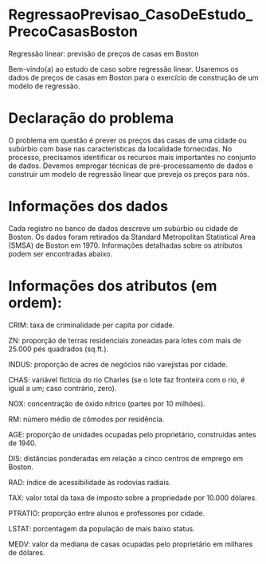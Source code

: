 # RegressaoPrevisao_CasoDeEstudo_PrecoCasasBoston
Regressão linear: previsão de preços de casas em Boston

Bem-vindo(a) ao estudo de caso sobre regressão linear. Usaremos os dados de preços de casas em Boston para o exercício de construção de um modelo de regressão.

# Declaração do problema
O problema em questão é prever os preços das casas de uma cidade ou subúrbio com base nas características da localidade fornecidas. No processo, precisamos identificar os recursos mais importantes no conjunto de dados. Devemos empregar técnicas de pré-processamento de dados e construir um modelo de regressão linear que preveja os preços para nós.

# Informações dos dados
Cada registro no banco de dados descreve um subúrbio ou cidade de Boston. Os dados foram retirados da Standard Metropolitan Statistical Area (SMSA) de Boston em 1970. Informações detalhadas sobre os atributos podem ser encontradas abaixo.

# Informações dos atributos (em ordem):
CRIM: taxa de criminalidade per capita por cidade.

ZN: proporção de terras residenciais zoneadas para lotes com mais de 25.000 pés quadrados (sq.ft.).

INDUS: proporção de acres de negócios não varejistas por cidade.

CHAS: variável fictícia do rio Charles (se o lote faz fronteira com o rio, é igual a um; caso contrário, zero).

NOX: concentração de óxido nítrico (partes por 10 milhões).

RM: número médio de cômodos por residência.

AGE: proporção de unidades ocupadas pelo proprietário, construídas antes de 1940.

DIS: distâncias ponderadas em relação a cinco centros de emprego em Boston.

RAD: índice de acessibilidade às rodovias radiais.

TAX: valor total da taxa de imposto sobre a propriedade por 10.000 dólares.

PTRATIO: proporção entre alunos e professores por cidade.

LSTAT: porcentagem da população de mais baixo status.

MEDV: valor da mediana de casas ocupadas pelo proprietário em milhares de dólares.

